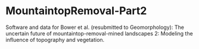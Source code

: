 # MountaintopRemoval-Part2
Software and data for Bower et al. (resubmitted to Geomorphology): The uncertain future of mountaintop-removal-mined landscapes 2: Modeling the influence of topography and vegetation.
